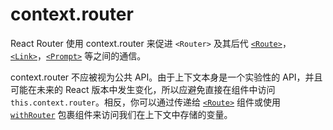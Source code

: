 # context.router

React Router 使用 context.router 来促进 `<Router>` 及其后代 [`<Route>`](Route.md)，[`<Link>`](../../../react-router-dom/docs/api/Link.md)，[`<Prompt>`](Prompt.md) 等之间的通信。

context.router 不应被视为公共 API。由于上下文本身是一个实验性的 API，并且可能在未来的 React 版本中发生变化，所以应避免直接在组件中访问 `this.context.router`。相反，你可以通过传递给 [`<Route>`](Route.md) 组件或使用 [`withRouter`](withRouter.md) 包裹组件来访问我们在上下文中存储的变量。
